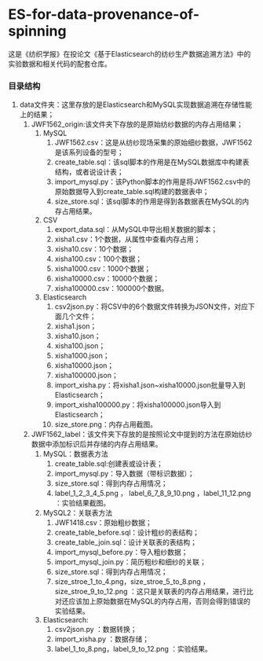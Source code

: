 # ES-for-data-provenance-of-spinning

这是《纺织学报》在投论文《基于Elasticsearch的纺纱生产数据追溯方法》中的实验数据和相关代码的配套仓库。

### 目录结构
1. data文件夹：这里存放的是Elasticsearch和MySQL实现数据追溯在存储性能上的结果；
   1. JWF1562_origin:该文件夹下存放的是原始纺纱数据的内存占用结果；
      1. MySQL
         1. JWF1562.csv：这是从纺纱现场采集的原始细纱数据，JWF1562是该系列设备的型号；
         2. create_table.sql：该sql脚本的作用是在MySQL数据库中构建表结构，或者说设计表；
         3. import_mysql.py：该Python脚本的作用是将JWF1562.csv中的原始数据导入到create_table.sql构建的数据表中；
         4. size_store.sql：该sql脚本的作用是得到各数据表在MySQL的内存占用结果。
      2. CSV
         1. export_data.sql：从MySQL中导出相关数据的脚本；
         2. xisha1.csv：1个数据，从属性中查看内存占用；
         3. xisha10.csv：10个数据；
         4. xisha100.csv：100个数据；
         5. xisha1000.csv：1000个数据；
         6. xisha10000.csv：10000个数据；
         7. xisha100000.csv：100000个数据。
      3. Elasticsearch
         1. csv2json.py：将CSV中的6个数据文件转换为JSON文件，对应下面几个文件；
         2. xisha1.json；
         3. xisha10.json；
         4. xisha100.json；
         5. xisha1000.json；
         6. xisha10000.json；
         7. xisha100000.json；
         8. import_xisha.py：将xisha1.json~xisha10000.json批量导入到Elasticsearch；
         9. import_xisha100000.py：将xisha100000.json导入到Elasticsearch；
         10. size_store.png：内存占用截图。
   2. JWF1562_label：该文件夹下存放的是按照论文中提到的方法在原始纺纱数据中添加标识后并存储的内存占用结果。
      1. MySQL：数据表方法
         1. create_table.sql:创建表或设计表；
         2. import_mysql.py：导入数据（带标识数据）；
         3. size_store.sql：得到内存占用情况；
         4. label_1_2_3_4_5.png ， label_6_7_8_9_10.png ，label_11_12.png ：实验结果截图。
      2. MySQL2：关联表方法
         1. JWF1418.csv：原始粗纱数据；
         2. create_table_before.sql：设计粗纱的表结构；
         3. create_table_join.sql：设计关联表的表结构；
         4. import_mysql_before.py：导入粗纱数据；
         5. import_mysql_join.py：简历粗纱和细纱的关联；
         6. size_store.sql：得到内存占用情况；
         6. size_stroe_1_to_4.png，size_stroe_5_to_8.png ，size_stroe_9_to_12.png ：这只是关联表的内存占用结果，进行比对还应该加上原始数据在MySQL的内存占用，否则会得到错误的实验结果。
      3. Elasticsearch:
         1. csv2json.py ：数据转换；
         2. import_xisha.py ：数据存储；
         3. label_1_to_8.png，label_9_to_12.png ：实验结果。
